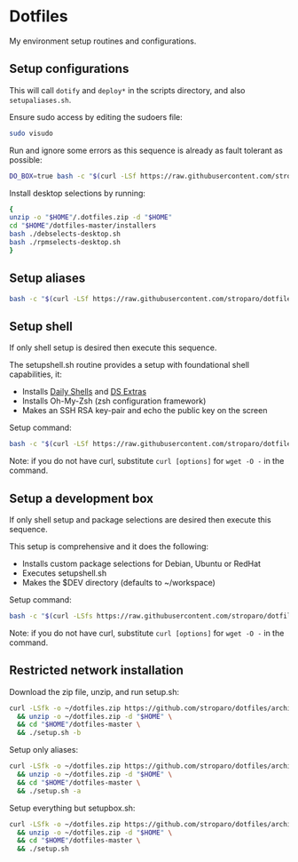 # Dotfiles

My environment setup routines and configurations.

## Setup configurations

This will call ```dotify``` and ```deploy*``` in the scripts directory, and also ```setupaliases.sh```. 

Ensure sudo access by editing the sudoers file:

```bash
sudo visudo
```

Run and ignore some errors as this sequence is already as fault tolerant as possible:

```bash
DO_BOX=true bash -c "$(curl -LSf https://raw.githubusercontent.com/stroparo/dotfiles/master/setup.sh)"
```

Install desktop selections by running:

```bash
{
unzip -o "$HOME"/.dotfiles.zip -d "$HOME"
cd "$HOME"/dotfiles-master/installers
bash ./debselects-desktop.sh
bash ./rpmselects-desktop.sh
}

```

## Setup aliases

```bash
bash -c "$(curl -LSf https://raw.githubusercontent.com/stroparo/dotfiles/master/setupaliases.sh)"
```

## Setup shell

If only shell setup is desired then execute this sequence.

The setupshell.sh routine provides a setup with foundational shell capabilities, it:

* Installs [Daily Shells](http://stroparo.github.io/ds/) and [DS Extras](https://github.com/stroparo/ds-extras)
* Installs Oh-My-Zsh (zsh configuration framework)
* Makes an SSH RSA key-pair and echo the public key on the screen

Setup command:

```bash
bash -c "$(curl -LSf https://raw.githubusercontent.com/stroparo/dotfiles/master/setupshell.sh)"
```

Note: if you do not have curl, substitute ```curl [options]``` for ```wget -O -``` in the command.

## Setup a development box

If only shell setup and package selections are desired then execute this sequence.

This setup is comprehensive and it does the following:

* Installs custom package selections for Debian, Ubuntu or RedHat
* Executes setupshell.sh
* Makes the $DEV directory (defaults to ~/workspace)

Setup command:

```bash
bash -c "$(curl -LSfs https://raw.githubusercontent.com/stroparo/dotfiles/master/setupbox.sh)"
```

Note: if you do not have curl, substitute ```curl [options]``` for ```wget -O -``` in the command.

## Restricted network installation

Download the zip file, unzip, and run setup.sh:

```bash
curl -LSfk -o ~/dotfiles.zip https://github.com/stroparo/dotfiles/archive/master.zip \
  && unzip -o ~/dotfiles.zip -d "$HOME" \
  && cd "$HOME"/dotfiles-master \
  && ./setup.sh -b
```

Setup only aliases:

```bash
curl -LSfk -o ~/dotfiles.zip https://github.com/stroparo/dotfiles/archive/master.zip \
  && unzip -o ~/dotfiles.zip -d "$HOME" \
  && cd "$HOME"/dotfiles-master \
  && ./setup.sh -a
```

Setup everything but setupbox.sh:
```bash
curl -LSfk -o ~/dotfiles.zip https://github.com/stroparo/dotfiles/archive/master.zip \
  && unzip -o ~/dotfiles.zip -d "$HOME" \
  && cd "$HOME"/dotfiles-master \
  && ./setup.sh
```

